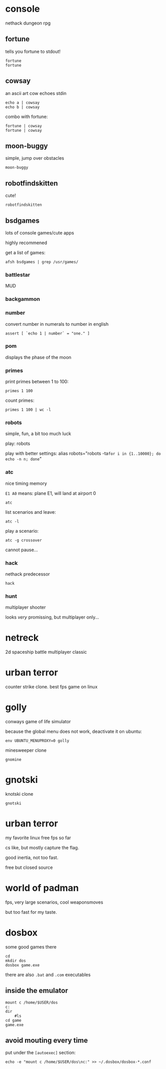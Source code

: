 # console

nethack dungeon rpg

## fortune

tells you fortune to stdout!

    fortune
    fortune

## cowsay

an ascii art cow echoes stdin

    echo a | cowsay
    echo b | cowsay

combo with fortune:

    fortune | cowsay
    fortune | cowsay

## moon-buggy

simple, jump over obstacles

    moon-buggy

## robotfindskitten

cute!

    robotfindskitten

## bsdgames

lots of console games/cute apps

highly recommened

get a list of games:

    afsh bsdgames | grep /usr/games/

### battlestar

MUD

### backgammon

### number

convert number in numerals to number in english

    assert [ `echo 1 | number` = "one." ]

### pom

displays the phase of the moon

### primes

print primes between 1 to 100:

    primes 1 100

count primes:

    primes 1 100 | wc -l

### robots

simple, fun, a bit too much luck

play:
    robots

play with better settings:
    alias robots="robots -ta`for i in {1..10000}; do echo -n n; done`"

### atc

nice timing memory

`E1 A0` means: plane E1, will land at airport 0

    atc

list scenarios and leave:

    atc -l

play a scenario:

    atc -g crossover

cannot pause...

### hack

nethack predecessor

    hack

### hunt

multiplayer shooter

looks *very* promissing, but multiplayer only...

# netreck

2d spaceship battle multiplayer classic

# urban terror

counter strike clone. best fps game on linux

# golly

conways game of life simulator

because the global menu does not work, deactivate it on ubuntu:

    env UBUNTU_MENUPROXY=0 golly

minesweeper clone

    gnomine

# gnotski

knotski clone

    gnotski

# urban terror

my favorite linux free fps so far

cs like, but mostly capture the flag.

good inertia, not too fast.

free but closed source

# world of padman

fps, very large scenarios, cool weaponsmoves

but too fast for my taste.

# dosbox

some good games there

    cd
    mkdir dos
    dosbox game.exe

there are also `.bat` and `.com` executables

## inside the emulator

    mount c /home/$USER/dos
    c:
    dir
        #ls
    cd game
    game.exe

## avoid mouting every time

put under the `[autoexec]` section:

    echo -e "mount c /home/$USER/dos\nc:" >> ~/.dosbox/dosbox-*.conf
